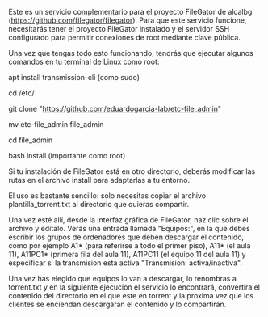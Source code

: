 Este es un servicio complementario para el proyecto FileGator de alcalbg (https://github.com/filegator/filegator). Para que este servicio funcione, necesitarás tener el proyecto FileGator instalado y el servidor SSH configurado para permitir conexiones de root mediante clave pública.

Una vez que tengas todo esto funcionando, tendrás que ejecutar algunos comandos en tu terminal de Linux como root:

apt install transmission-cli (como sudo)

cd /etc/

git clone "https://github.com/eduardogarcia-lab/etc-file_admin"

mv etc-file_admin file_admin

cd file_admin

bash install (importante como root)

Si tu instalación de FileGator está en otro directorio, deberás modificar las rutas en el archivo install para adaptarlas a tu entorno.

El uso es bastante sencillo: solo necesitas copiar el archivo plantilla_torrent.txt al directorio que quieras compartir. 

Una vez esté allí, desde la interfaz gráfica de FileGator, haz clic sobre el archivo y edítalo. Verás una entrada llamada "Equipos:", en la que debes escribir los grupos de ordenadores que deben descargar el contenido, como por ejemplo A1* (para referirse a todo el primer piso), A11* (el aula 11), A11PC1* (primera fila del aula 11), A11PC11 (el equipo 11 del aula 11) y especificar si la transmision esta activa "Transmision: activa/inactiva".

Una vez has elegido que equipos lo van a descargar, lo renombras a torrent.txt y en la siguiente ejecucion el servicio lo encontrará, convertira el contenido del directorio en el que este en torrent y la proxima vez que los clientes se enciendan descargarán el contenido y lo compartirán.
